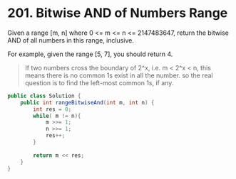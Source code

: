 # 201. Bitwise AND of Numbers Range
Given a range [m, n] where 0 <= m <= n <= 2147483647, return the bitwise AND of all numbers in this range, inclusive.

For example, given the range [5, 7], you should return 4.

> If two numbers cross the boundary of 2^x, i.e. m < 2^x < n, this means there is no common 1s exist in all the number. so the real question is to find the left-most common 1s, if any.

```java
public class Solution {
    public int rangeBitwiseAnd(int m, int n) {
        int res = 0;
        while( m != n){
            m >>= 1;
            n >>= 1;
            res++;
        }
        
        return m << res;
    }
}
```